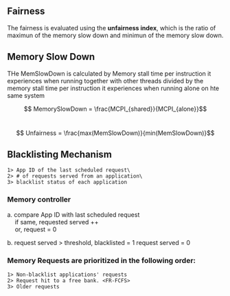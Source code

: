 ## Fairness
The fairness is evaluated using the **unfairness index**, which is the ratio of maximun of the memory slow down and minimun of the memory slow down. 

## Memory Slow Down

THe MemSlowDown is calculated by Memory stall time per instruction it experiences when running together with other threads divided by the memory stall time per instruction it experiences when running alone on hte same system

$$ MemorySlowDown = \frac{MCPI_{shared}}{MCPI_{alone}}$$
<br/>


$$ Unfairness  = \frac{max(MemSlowDown)}{min(MemSlowDown)}$$

## Blacklisting Mechanism

    1> App ID of the last scheduled request\
    2> # of requests served from an application\
    3> blacklist status of each application

### Memory controller
a. compare App ID with last scheduled request\
&emsp; if same, requested served ++\
&emsp; or, request = 0

b. request served > threshold, blacklisted = 1
request served = 0

### Memory Requests are prioritized in the following order:

    1> Non-blacklist applications' requests
    2> Request hit to a free bank. <FR-FCFS>
    3> Older requests